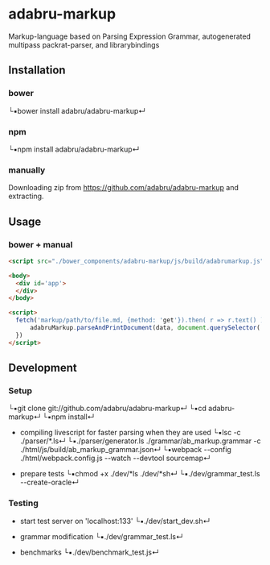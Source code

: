 # adabru-markup

Markup-language based on Parsing Expression Grammar, autogenerated multipass packrat-parser, and librarybindings


## Installation

### bower

└▪bower install adabru/adabru-markup↵

### npm

└▪npm install adabru/adabru-markup↵

### manually

Downloading zip from https://github.com/adabru/adabru-markup and extracting.

## Usage

### bower + manual

```html
<script src="./bower_components/adabru-markup/js/build/adabrumarkup.js"></script>

<body>
  <div id='app'>
  </div>
</body>

<script>
  fetch('markup/path/to/file.md, {method: 'get'}).then( r => r.text() ).then( data => {
      adabruMarkup.parseAndPrintDocument(data, document.querySelector('#app'))
  })
</script>
```

## Development

### Setup

└▪git clone git://github.com/adabru/adabru-markup↵
└▪cd adabru-markup↵
└▪npm install↵
- compiling livescript for faster parsing when they are used
  └▪lsc -c ./parser/*.ls↵
└▪./parser/generator.ls ./grammar/ab_markup.grammar -c ./html/js/build/ab_markup_grammar.json↵
└▪webpack --config ./html/webpack.config.js --watch --devtool sourcemap↵

- prepare tests
└▪chmod +x ./dev/*ls ./dev/*sh↵
└▪./dev/grammar_test.ls --create-oracle↵

### Testing

- start test server on 'localhost:133'
  └▪./dev/start_dev.sh↵

- grammar modification
  └▪./dev/grammar_test.ls↵

- benchmarks
  └▪./dev/benchmark_test.js↵
